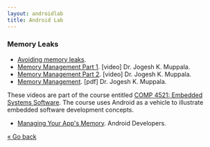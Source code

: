 ```yaml
---
layout: androidlab
title: Android Lab
---
```


### Memory Leaks

  * [Avoiding memory leaks](http://android-developers.blogspot.com.es/2009/01/avoiding-memory-leaks.html).
  * [Memory Management Part 1](http://youtu.be/ftn8PO1D6As). [video] Dr. Jogesh K. Muppala.
  * [Memory Management Part 2](http://youtu.be/J0gpJ5UX3y8). [video] Dr. Jogesh K. Muppala.
  * [Memory Management](https://docs.google.com/viewer?a=v&pid=sites&srcid=ZGVmYXVsdGRvbWFpbnxoa3VzdGNvbXA0NTIxfGd4Ojc5MjNmZGMxNmY2MDQ5Mzc). [pdf] Dr. Jogesh K. Muppala.

These videos are part of the course entitled [COMP 4521: Embedded Systems Software](https://sites.google.com/site/hkustcomp4521/home). The course uses Android as a vehicle to illustrate embedded software development concepts.

  * [Managing Your App's Memory](http://developer.android.com/training/articles/memory.html). Android Developers.

[&laquo; Go back](./)